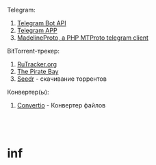 Telegram: <br>

1. [Telegram Bot API](https://core.telegram.org/bots/api#available-methods) <br>
2. [Telegram APP](https://my.telegram.org/auth?to=apps) <br>
3. [MadelineProto, a PHP MTProto telegram client](https://docs.madelineproto.xyz/) <br>

BitTorrent-трекер: <br>

1. [RuTracker.org](https://rutracker.org/) <br>
2. [The Pirate Bay](https://thepiratebay.party/) <br>
3. [Seedr](https://www.seedr.cc/) - скачивание торрентов<br>


Конвертер(ы): <br>
1. [Convertio](https://convertio.co/) - Конвертер файлов<br>
 <br>
 <br>



















# inf
